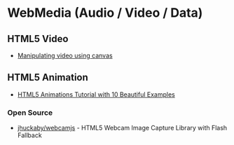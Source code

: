 # WebMedia (Audio / Video / Data)



## HTML5 Video

- [Manipulating video using canvas](https://developer.mozilla.org/en-US/docs/Web/API/Canvas_API/Manipulating_video_using_canvas)

## HTML5 Animation
- [HTML5 Animations Tutorial with 10 Beautiful Examples](https://cloudinary.com/blog/creating_html5_animations)

### Open Source

- [jhuckaby/webcamjs](https://github.com/jhuckaby/webcamjs) - HTML5 Webcam Image Capture Library with Flash Fallback



